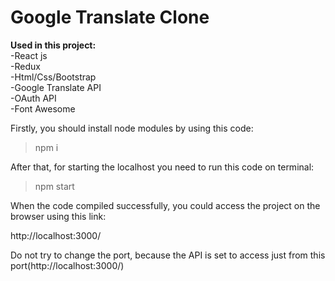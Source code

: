 # Google Translate Clone

**Used in this project:** <br>
-React js <br>
-Redux <br>
-Html/Css/Bootstrap <br>
-Google Translate API <br>
-OAuth API <br>
-Font Awesome <br>

Firstly, you should install node modules by using this code:

>npm i

After that, for starting the localhost you need to run this code on terminal:

>npm start

When the code compiled successfully, you could access the project on the browser using this link:

http://localhost:3000/

Do not try to change the port, because the API is set to access just from this port(http://localhost:3000/)
